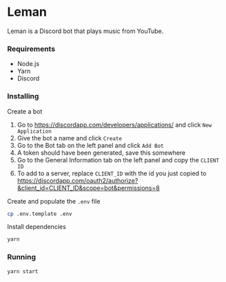# Leman

Leman is a Discord bot that plays music from YouTube.

### Requirements
* Node.js
* Yarn
* Discord

### Installing
Create a bot
1. Go to https://discordapp.com/developers/applications/ and click `New Application`
2. Give the bot a name and click `Create`
3. Go to the Bot tab on the left panel and click `Add Bot`
4. A token should have been generated, save this somewhere
5. Go to the General Information tab on the left panel and copy the `CLIENT ID`
6. To add to a server, replace `CLIENT_ID` with the id you just copied to https://discordapp.com/oauth2/authorize?&client_id=CLIENT_ID&scope=bot&permissions=8


Create and populate the `.env` file
```sh
cp .env.template .env
```

Install dependencies
```sh
yarn
```

### Running
```sh
yarn start
```
